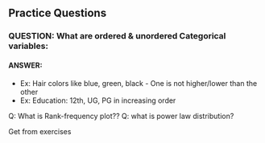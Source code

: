 ## Practice Questions

### QUESTION: What are ordered & unordered Categorical variables:

#### ANSWER:
- Ex: Hair colors like blue, green, black - One is not higher/lower than the other
- Ex: Education: 12th, UG, PG in increasing order

Q: What is Rank-frequency plot??
Q: what is power law distribution?

Get from exercises
